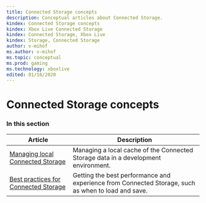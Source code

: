 ```yaml
---
title: Connected Storage concepts
description: Conceptual articles about Connected Storage.
kindex: Connected Storage concepts
kindex: Xbox Live Connected Storage
kindex: Connected Storage, Xbox Live
kindex: Storage, Connected Storage
author: v-mihof
ms.author: v-mihof
ms.topic: conceptual
ms.prod: gaming
ms.technology: xboxlive
edited: 01/16/2020
---
```


# Connected Storage concepts

### In this section

| Article | Description |
|---------|-------------|
| [Managing local Connected Storage](live-connected-storage-xb-storage.md) | Managing a local cache of the Connected Storage data in a development environment. |
| [Best practices for Connected Storage](live-connected-storage-best-practices.md) | Getting the best performance and experience from Connected Storage, such as when to load and save. |


<!-- {% jumppage its %} -->
